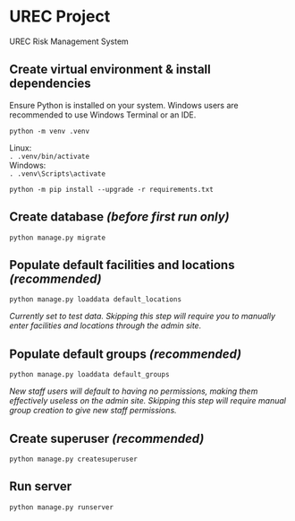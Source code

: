 # UREC Project

UREC Risk Management System

## Create virtual environment & install dependencies

Ensure Python is installed on your system. Windows users are recommended to use Windows Terminal or an IDE.

`python -m venv .venv`  

Linux:  
`. .venv/bin/activate`  
Windows:  
`. .venv\Scripts\activate`

`python -m pip install --upgrade -r requirements.txt`

## Create database *(before first run only)*

`python manage.py migrate`

## Populate default facilities and locations *(recommended)*

`python manage.py loaddata default_locations`

*Currently set to test data. Skipping this step will require you to manually enter facilities and locations through the admin site.*

## Populate default groups *(recommended)*

`python manage.py loaddata default_groups`

*New staff users will default to having no permissions, making them effectively useless on the admin site. Skipping this step will require manual group creation to give new staff permissions.*

## Create superuser *(recommended)*

`python manage.py createsuperuser`

## Run server

`python manage.py runserver`